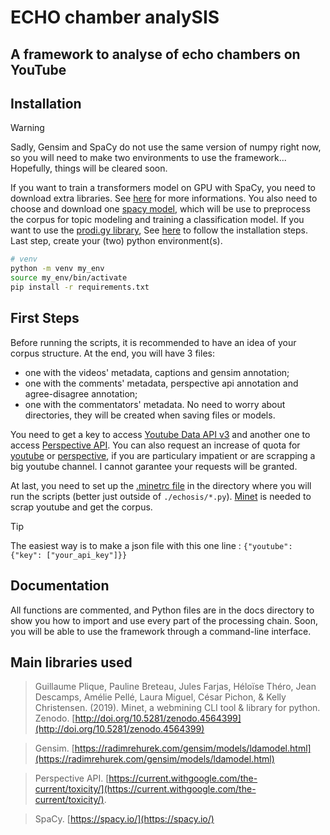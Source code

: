 # ECHO chamber analySIS
## A framework to analyse of echo chambers on YouTube


## Installation

> [!WARNING]
> Sadly, Gensim and SpaCy do not use the same version of numpy right now, so you will need to make two environments to use the framework... Hopefully, things will be cleared soon.

If you want to train a transformers model on GPU with SpaCy, you need to download extra libraries. See [here](https://spacy.io/usage) for more informations. You also need to choose and download one [spacy model](https://spacy.io/models), which will be use to preprocess the corpus for topic modeling and training a classification model. If you want to use the [prodi.gy library](https://prodi.gy/), See [here](https://prodi.gy/docs/install) to follow the installation steps. Last step, create your (two) python environment(s).

```bash
# venv
python -m venv my_env
source my_env/bin/activate
pip install -r requirements.txt
```

## First Steps

Before running the scripts, it is recommended to have an idea of your corpus structure. At the end, you will have 3 files: 
- one with the videos' metadata, captions and gensim annotation;
- one with the comments' metadata, perspective api annotation and agree-disagree annotation;
- one with the commentators' metadata.
No need to worry about directories, they will be created when saving files or models.

You need to get a key to access [Youtube Data API v3](https://developers.google.com/youtube/registering_an_application) and another one to access [Perspective API](https://developers.google.com/codelabs/setup-perspective-api#5). You can also request an increase of quota for [youtube](https://support.google.com/youtube/contact/yt_api_form) or [perspective](https://developers.perspectiveapi.com/s/request-quota-increase?language=en_US), if you are particulary impatient or are scrapping a big youtube channel. I cannot garantee your requests will be granted.

At last, you need to set up the [.minetrc file](https://github.com/medialab/minet/blob/master/docs/cli.md#minetrc-config-files) in the directory where you will run the scripts (better just outside of `./echosis/*.py`). [Minet](https://github.com/medialab/minet) is needed to scrap youtube and get the corpus.

> [!TIP]
> The easiest way is to make a json file with this one line : `{"youtube": {"key": ["your_api_key"]}}`


## Documentation

All functions are commented, and Python files are in the docs directory to show you how to import and use every part of the processing chain. Soon, you will be able to use the framework through a command-line interface.


## Main libraries used

> Guillaume Plique, Pauline Breteau, Jules Farjas, Héloïse Théro, Jean Descamps, Amélie Pellé, Laura Miguel, César Pichon, & Kelly Christensen. (2019). Minet, a webmining CLI tool & library for python. Zenodo. [http://doi.org/10.5281/zenodo.4564399](http://doi.org/10.5281/zenodo.4564399)

> Gensim. [https://radimrehurek.com/gensim/models/ldamodel.html](https://radimrehurek.com/gensim/models/ldamodel.html)

> Perspective API. [https://current.withgoogle.com/the-current/toxicity/](https://current.withgoogle.com/the-current/toxicity/).

> SpaCy. [https://spacy.io/](https://spacy.io/)
